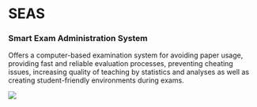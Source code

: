 # SEAS
### Smart Exam Administration System

Offers a computer-based examination system for avoiding paper usage, providing fast and reliable evaluation processes, preventing cheating issues, increasing quality of teaching by statistics and analyses as well as creating student-friendly environments during exams.

[![](https://image.ibb.co/jNbLUc/Ads_z.png)](https://www.wivernsoftware.com/seas-en)